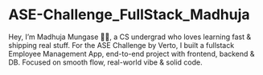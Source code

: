 # ASE-Challenge_FullStack_Madhuja
Hey, I’m Madhuja Mungase 👩‍💻, a CS undergrad who loves learning fast &amp; shipping real stuff. For the ASE Challenge by Verto, I built a fullstack Employee Management App, end-to-end project with frontend, backend &amp; DB. Focused on smooth flow, real-world vibe &amp; solid code.
